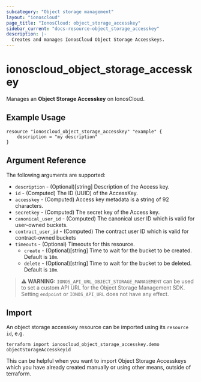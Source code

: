 ```yaml
---
subcategory: "Object storage management"
layout: "ionoscloud"
page_title: "IonosCloud: object_storage_accesskey"
sidebar_current: "docs-resource-object_storage_accesskey"
description: |-
  Creates and manages IonosCloud Object Storage Accesskeys.
---
```


# ionoscloud_object_storage_accesskey

Manages an **Object Storage Accesskey** on IonosCloud.

## Example Usage

```hcl
resource "ionoscloud_object_storage_accesskey" "example" {
    description = "my description"
}
```

## Argument Reference

The following arguments are supported:

- `description` - (Optional)[string] Description of the Access key.
- `id` - (Computed)  The ID (UUID) of the AccessKey.
- `accesskey` - (Computed)  Access key metadata is a string of 92 characters.
- `secretkey` - (Computed)  The secret key of the Access key.
- `canonical_user_id` - (Computed)  The canonical user ID which is valid for user-owned buckets.
- `contract_user_id` - (Computed)  The contract user ID which is valid for contract-owned buckets
- `timeouts` - (Optional) Timeouts for this resource.
  - `create` - (Optional)[string] Time to wait for the bucket to be created. Default is `10m`.
  - `delete` - (Optional)[string] Time to wait for the bucket to be deleted. Default is `10m`.

> **⚠ WARNING:** `IONOS_API_URL_OBJECT_STORAGE_MANAGEMENT` can be used to set a custom API URL for the Object Storage Management SDK. Setting `endpoint` or `IONOS_API_URL` does not have any effect.

## Import

An object storage accesskey resource can be imported using its `resource id`, e.g.

```shell
terraform import ionoscloud_object_storage_accesskey.demo objectStorageAccesskeyid
```

This can be helpful when you want to import Object Storage Accesskeys which you have already created manually or using other means, outside of terraform.
